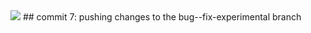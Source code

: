 <img src="https://i.ibb.co/THQzXv9/aldfk.png">
## commit 7: pushing changes to the bug--fix-experimental branch